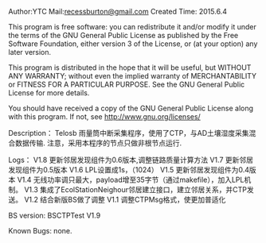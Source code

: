 Author:YTC 
Mail:recessburton@gmail.com
Created Time: 2015.6.4

This program is free software: you can redistribute it and/or modify
it under the terms of the GNU General Public License as published by
the Free Software Foundation, either version 3 of the License, or
(at your option) any later version.

This program is distributed in the hope that it will be useful,
but WITHOUT ANY WARRANTY; without even the implied warranty of
MERCHANTABILITY or FITNESS FOR A PARTICULAR PURPOSE.  See the
GNU General Public License for more details.

You should have received a copy of the GNU General Public License
along with this program.  If not, see <http://www.gnu.org/licenses/>

Description：
	Telosb 雨量筒中断采集程序，使用了CTP，与AD土壤湿度采集混合数据传输.
	注意，采用本程序的节点只做非根节点运行.
	
Logs：
	V1.8 更新邻居发现组件为0.6版本,调整链路质量计算方法
	V1.7 更新邻居发现组件为0.5版本
	V1.6 LPL设置成1s，（1024）
	V1.5 更新邻居发现组件为0.4版本
	V1.4 无线功率调只最大，payload增至35字节（通过makefile），加入LPL机制。
	V1.3 集成了EcolStationNeighour邻居建立接口，建立邻居关系，并CTP发送。
	V1.2 结合新版BS做了调整
	V1.1 调整CTPMsg格式，使更加普适化


BS version:
	BSCTPTest V1.9
	
Known Bugs: 
		none.

